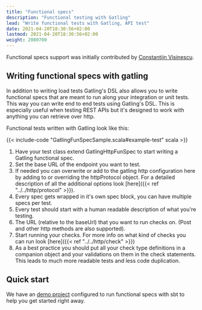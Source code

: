 ```yaml
---
title: "Functional specs"
description: "Functional testing with Gatling"
lead: "Write functional tests with Gatling, API test"
date: 2021-04-20T18:30:56+02:00
lastmod: 2021-04-20T18:30:56+02:00
weight: 2080700
---
```


Functional specs support was initially contributed by [Constantijn Visinescu](https://github.com/constantijn).

## Writing functional specs with gatling

In addition to writing load tests Gatling's DSL also allows you to write functional specs that are meant to run along
your integration or unit tests. This way you can write end to end tests using Gatling's DSL. This is especially useful
when testing REST APIs but it's designed to work with anything you can retrieve over http.

Functional tests written with Gatling look like this:

{{< include-code "GatlingFunSpecSample.scala#example-test" scala >}}

1. Have your test class extend GatlingHttpFunSpec to start writing a Gatling functional spec.
2. Set the base URL of the endpoint you want to test.
3. If needed you can overwrite or add to the gatling http configuration here by adding to or overriding the httpProtocol object. For a detailed description of all the additional options look [here]({{< ref "../../http/protocol" >}}).
4. Every spec gets wrapped in it's own spec block, you can have multiple specs per test.
5. Every test should start with a human readable description of what you're testing.
6. The URL (relative to the baseUrl) that you want to run checks on. (Post and other http methods are also supported).
7. Start running your checks. For more info on what kind of checks you can run look [here]({{< ref "../../http/check" >}})
8. As a best practice you should put all your check type definitions in a companion object and your validations on them in the check statements. This leads to much more readable tests and less code duplication.

## Quick start

We have an [demo project](https://github.com/gatling/gatling-funspec-demo/) configured to run functional specs with sbt to help you get started right away.

